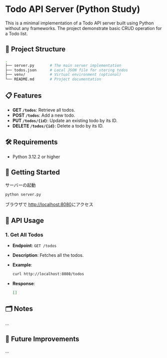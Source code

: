 # Todo API Server (Python Study)

This is a minimal implementation of a Todo API server built using Python without any frameworks.
The project demonstrate basic CRUD operation for a Todo list.

## 📂 Project Structure

```bash
.
├── server.py       # The main server implementation
├── todos.json      # Local JSON file for storing todos
├── venv/           # Virtual environment (optional)
└── README.md       # Project documentation
```

## 📋 Features

- **GET `/todos`**: Retrieve all todos.
- **POST `/todos`**: Add a new todo.
- **PUT `/todos/{id}`**: Update an existing todo by its ID.
- **DELETE `/todos/{id}`**: Delete a todo by its ID.

## 🛠️ Requirements

- Python 3.12.2 or higher

## 🚀 Getting Started

サーバーの起動

```bash
python server.py
```

ブラウザで <http://localhost:8080>にアクセス

## 🔧 API Usage

### 1. Get All Todos

- **Endpoint**: `GET /todos`
- **Description**: Fetches all the todos.
- **Example**:

  ```bash
  curl http://localhost:8080/todos
  ```

- **Response**:

  ```json
  []
  ```

## 🗂️ Notes

...

## 🌟 Future Improvements

...
